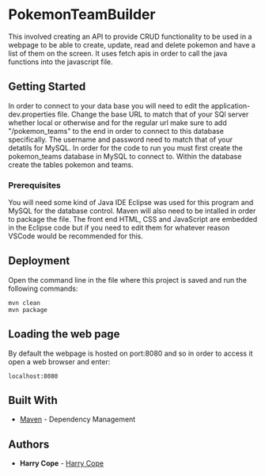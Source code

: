 # PokemonTeamBuilder

This involved creating an API to provide CRUD functionality to be used in a webpage to be able to create, update, read and delete pokemon and have a list of them on the screen. It uses fetch apis in order to call the java functions into the javascript file.

## Getting Started

In order to connect to your data base you will need to edit the application-dev.properties file. Change the base URL to match that of your SQl server whether local or otherwise and for the regular url make sure to add "/pokemon_teams" to the end in order to connect to this database specifically. The username and password need to match that of your detatils for MySQL. In order for the code to run you must first create the pokemon_teams database in MySQL to connect to. Within the database create the tables pokemon and teams.

### Prerequisites

You will need some kind of Java IDE Eclipse was used for this program and MySQL for the database control. Maven will also need to be intalled in order to package the file. The front end HTML, CSS and JavaScript are embedded in the Eclipse code but if you need to edit them for whatever reason VSCode would be recommended for this.

## Deployment

Open the command line in the file where this project is saved and run the following commands:

```
mvn clean
mvn package
```
## Loading the web page

By default the webpage is hosted on port:8080 and so in order to access it open a web browser and enter:

```
localhost:8080
```

## Built With

* [Maven](https://maven.apache.org/) - Dependency Management


## Authors

* **Harry Cope** - [Harry Cope](https://github.com/HarryCope)

